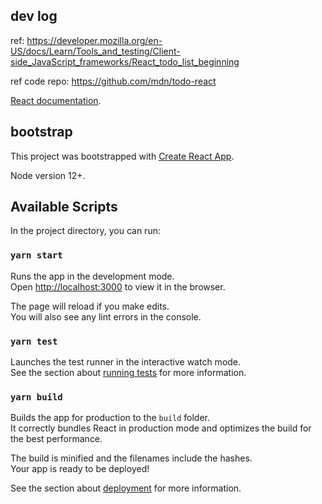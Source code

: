 
## dev log

ref: https://developer.mozilla.org/en-US/docs/Learn/Tools_and_testing/Client-side_JavaScript_frameworks/React_todo_list_beginning

ref code repo: https://github.com/mdn/todo-react

[React documentation](https://reactjs.org/).

## bootstrap

This project was bootstrapped with [Create React App](https://github.com/facebook/create-react-app).

Node version 12+.

## Available Scripts

In the project directory, you can run:

### `yarn start`

Runs the app in the development mode.\
Open [http://localhost:3000](http://localhost:3000) to view it in the browser.

The page will reload if you make edits.\
You will also see any lint errors in the console.

### `yarn test`

Launches the test runner in the interactive watch mode.\
See the section about [running tests](https://facebook.github.io/create-react-app/docs/running-tests) for more information.

### `yarn build`

Builds the app for production to the `build` folder.\
It correctly bundles React in production mode and optimizes the build for the best performance.

The build is minified and the filenames include the hashes.\
Your app is ready to be deployed!

See the section about [deployment](https://facebook.github.io/create-react-app/docs/deployment) for more information.
